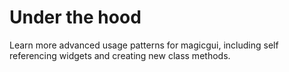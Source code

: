 # Under the hood

Learn more advanced usage patterns for magicgui, including self referencing widgets and creating new class methods.
